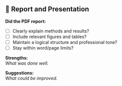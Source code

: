 ## 🧾 Report and Presentation

**Did the PDF report:**

- [ ] Clearly explain methods and results?
- [ ] Include relevant figures and tables?
- [ ] Maintain a logical structure and professional tone?
- [ ] Stay within word/page limits?

**Strengths:**  
*What was done well.*

**Suggestions:**  
*What could be improved.*
